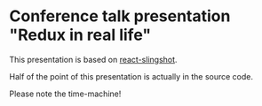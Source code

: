 # Conference talk presentation "Redux in real life"

This presentation is based on [react-slingshot](https://github.com/coryhouse/react-slingshot).

Half of the point of this presentation is actually in the source code.

Please note the time-machine!
